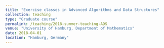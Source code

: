 ```yaml
---
title: "Exercise classes in Advanced Algorithms and Data Structures"
collection: teaching
type: "Graduate course"
permalink: /teaching/2018-summer-teaching-ADS
venue: "University of Hamburg, Department of Mathematics"
date: 2018-04-01 
location: "Hamburg, Germany"
---
```

